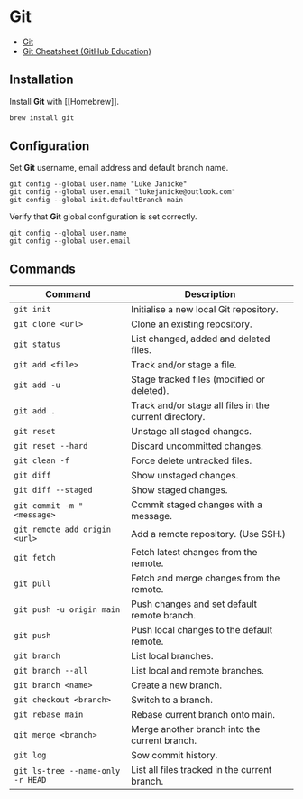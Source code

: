 # Git

- [Git](https://git-scm.com)
- [Git Cheatsheet (GitHub Education)](https://education.github.com/git-cheat-sheet-education.pdf)

## Installation

Install **Git** with [[Homebrew]].

```zsh
brew install git
```

## Configuration

Set **Git** username, email address and default branch name.

```shell
git config --global user.name "Luke Janicke"
git config --global user.email "lukejanicke@outlook.com"
git config --global init.defaultBranch main
```

Verify that **Git** global configuration is set correctly.

```shell
git config --global user.name
git config --global user.email
```

## Commands

| Command                           | Description                                            |
| --------------------------------- | ------------------------------------------------------ |
| `git init`                        | Initialise a new local Git repository.                 |
| `git clone <url>`                 | Clone an existing repository.                          |
| `git status`                      | List changed, added and deleted files.                 |
| `git add <file>`                  | Track and/or stage a file.                             |
| `git add -u`                      | Stage tracked files (modified or deleted).             |
| `git add .`                       | Track and/or stage all files in the current directory. |
| `git reset`                       | Unstage all staged changes.                            |
| `git reset --hard`                | Discard uncommitted changes.                           |
| `git clean -f`                    | Force delete untracked files.                          |
| `git diff`                        | Show unstaged changes.                                 |
| `git diff --staged`               | Show staged changes.                                   |
| `git commit -m "<message>`        | Commit staged changes with a message.                  |
| `git remote add origin <url>`     | Add a remote repository. (Use SSH.)                    |
| `git fetch`                       | Fetch latest changes from the remote.                  |
| `git pull`                        | Fetch and merge changes from the remote.               |
| `git push -u origin main`         | Push changes and set default remote branch.            |
| `git push`                        | Push local changes to the default remote.              |
| `git branch`                      | List local branches.                                   |
| `git branch --all`                | List local and remote branches.                        |
| `git branch <name>`               | Create a new branch.                                   |
| `git checkout <branch>`           | Switch to a branch.                                    |
| `git rebase main`                 | Rebase current branch onto main.                       |
| `git merge <branch>`              | Merge another branch into the current branch.          |
| `git log`                         | Sow commit history.                                    |
| `git ls-tree --name-only -r HEAD` | List all files tracked in the current branch.          |

